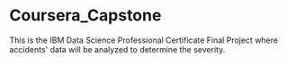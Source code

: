 # Coursera_Capstone
This is the IBM Data Science Professional Certificate Final Project where accidents' data will be analyzed to determine the severity.
